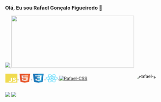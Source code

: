 ### Olá, Eu sou Rafael Gonçalo Figueiredo 👋

<div>
  <a href="https://github.com/RafaelG0NCALO">
  <img height="170em" src="https://github-readme-stats.vercel.app/api?username=RafaelG0NCALO&show_icons=true&theme=jolly&include_all_commits=true&count_private=true"/>
  <img height="170em" width="400" src="https://github-readme-stats.vercel.app/api/top-langs/?username=RafaelG0NCALO&layout=compact&langs_count=7&theme=jolly"/>
</div>
 <div style="display: inline_block"><br>
  <img align="center" alt="Rafael-Js" height="30" width="40" src="https://raw.githubusercontent.com/devicons/devicon/master/icons/javascript/javascript-plain.svg">
  <img align="center" alt="Rafael-HTML" height="30" width="40" src="https://raw.githubusercontent.com/devicons/devicon/master/icons/html5/html5-original.svg">
  <img align="center" alt="Rafael-CSS" height="30" width="40" src="https://raw.githubusercontent.com/devicons/devicon/master/icons/css3/css3-original.svg">
  <img align="center" alt="Rafael-CSS" height="30" width="40" src="https://raw.githubusercontent.com/devicons/devicon/master/icons/react/react-original.svg">
  <img align="center" alt="Rafael-CSS" height="30" width="40" src="https://raw.githubusercontent.com/devicons/devicon/master/icons/react/typescript-original.svg">
  <img align="right" alt="Rafael-pic" height="150" style="border-radius:50px;" 
  src="https://24.media.tumblr.com/03c9505cfe9473d13619cd18a98d90e5/tumblr_n3xetmlDS41qav3uso1_500.gif">
</div>
  
##
  
<div> 
  <a href = "mailto:gonalo.rafael@gmail.com"><img src="https://img.shields.io/badge/-Gmail-%23333?style=for-the-badge&logo=gmail&logoColor=white" target="_blank"></a>
  <a href="https://www.linkedin.com/in/rafael-figueiredo-5b95a2202" target="_blank"><img src="https://img.shields.io/badge/-LinkedIn-%230077B5?style=for-the-badge&logo=linkedin&logoColor=white" target="_blank"></a> 
 
</div>  

